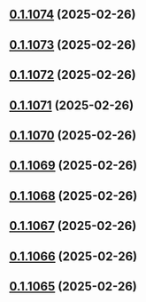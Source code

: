 ## [0.1.1074](https://github.com/binary-braids/terraform-oracle/compare/v0.1.1073...v0.1.1074) (2025-02-26)



## [0.1.1073](https://github.com/binary-braids/terraform-oracle/compare/v0.1.1072...v0.1.1073) (2025-02-26)



## [0.1.1072](https://github.com/binary-braids/terraform-oracle/compare/v0.1.1071...v0.1.1072) (2025-02-26)



## [0.1.1071](https://github.com/binary-braids/terraform-oracle/compare/v0.1.1070...v0.1.1071) (2025-02-26)



## [0.1.1070](https://github.com/binary-braids/terraform-oracle/compare/v0.1.1069...v0.1.1070) (2025-02-26)



## [0.1.1069](https://github.com/binary-braids/terraform-oracle/compare/v0.1.1068...v0.1.1069) (2025-02-26)



## [0.1.1068](https://github.com/binary-braids/terraform-oracle/compare/v0.1.1067...v0.1.1068) (2025-02-26)



## [0.1.1067](https://github.com/binary-braids/terraform-oracle/compare/v0.1.1066...v0.1.1067) (2025-02-26)



## [0.1.1066](https://github.com/binary-braids/terraform-oracle/compare/v0.1.1065...v0.1.1066) (2025-02-26)



## [0.1.1065](https://github.com/binary-braids/terraform-oracle/compare/v0.1.1064...v0.1.1065) (2025-02-26)



